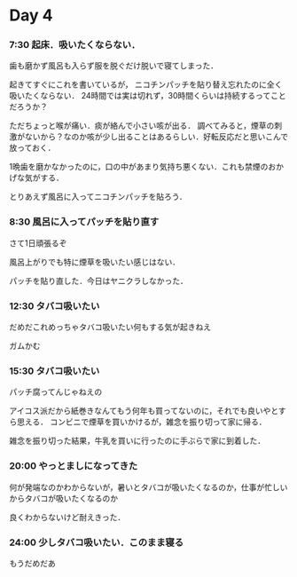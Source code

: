 # Day 4

### 7:30 起床．吸いたくならない．
歯も磨かず風呂も入らず服を脱ぐだけ脱いで寝てしまった．

起きてすぐにこれを書いているが，
ニコチンパッチを貼り替え忘れたのに全く吸いたくならない．
24時間では実は切れず，30時間くらいは持続するってことだろうか？

ただちょっと喉が痛い．痰が絡んで小さい咳が出る．
調べてみると，煙草の刺激がないから？なのか咳が少し出ることはあるらしい．好転反応だと思いこんで放っておく．

1晩歯を磨かなかったのに，口の中があまり気持ち悪くない．これも禁煙のおかげな気がする．

とりあえず風呂に入ってニコチンパッチを貼ろう．

### 8:30 風呂に入ってパッチを貼り直す
さて1日頑張るぞ

風呂上がりでも特に煙草を吸いたい感じはない．

パッチを貼り直した．今日はヤニクラしなかった．

### 12:30 タバコ吸いたい
だめだこれめっちゃタバコ吸いたい何もする気が起きねえ

ガムかむ

### 15:30 タバコ吸いたい
パッチ腐ってんじゃねえの

アイコス派だから紙巻きなんてもう何年も買ってないのに，それでも良いやとすら思える．
コンビニで煙草を買いかけるが，雑念を振り切って家に帰る．

雑念を振り切った結果，牛乳を買いに行ったのに手ぶらで家に到着した．

### 20:00 やっとましになってきた
何が発端なのかわからないが，暑いとタバコが吸いたくなるのか，仕事が忙しいからタバコが吸いたくなるのか

良くわからないけど耐えきった．

### 24:00 少しタバコ吸いたい．このまま寝る
もうだめだあ
